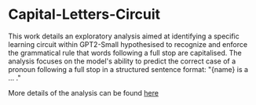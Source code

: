 # Capital-Letters-Circuit
This work details an exploratory analysis aimed at identifying a specific learning circuit within GPT2-Small hypothesised to recognize and enforce the grammatical rule that words following a full stop are capitalised. The analysis focuses on the model's ability to predict the correct case of a pronoun following a full stop in a structured sentence format: "{name} is a … ."

More details of the analysis can be found [here](https://docs.google.com/document/d/1F73e1J-88bMcIIUT5EIXlbRt1RORRuTIY2o6P4WsiTo/edit?usp=sharing)
